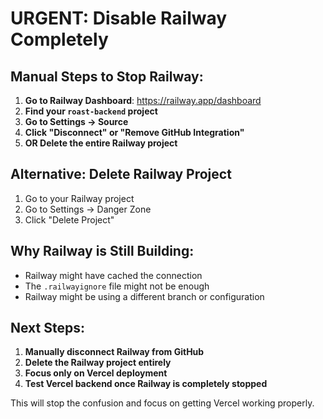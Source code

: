 # URGENT: Disable Railway Completely

## Manual Steps to Stop Railway:

1. **Go to Railway Dashboard**: https://railway.app/dashboard
2. **Find your `roast-backend` project**
3. **Go to Settings → Source**
4. **Click "Disconnect" or "Remove GitHub Integration"**
5. **OR Delete the entire Railway project**

## Alternative: Delete Railway Project
1. Go to your Railway project
2. Go to Settings → Danger Zone
3. Click "Delete Project"

## Why Railway is Still Building:
- Railway might have cached the connection
- The `.railwayignore` file might not be enough
- Railway might be using a different branch or configuration

## Next Steps:
1. **Manually disconnect Railway from GitHub**
2. **Delete the Railway project entirely**
3. **Focus only on Vercel deployment**
4. **Test Vercel backend once Railway is completely stopped**

This will stop the confusion and focus on getting Vercel working properly.
